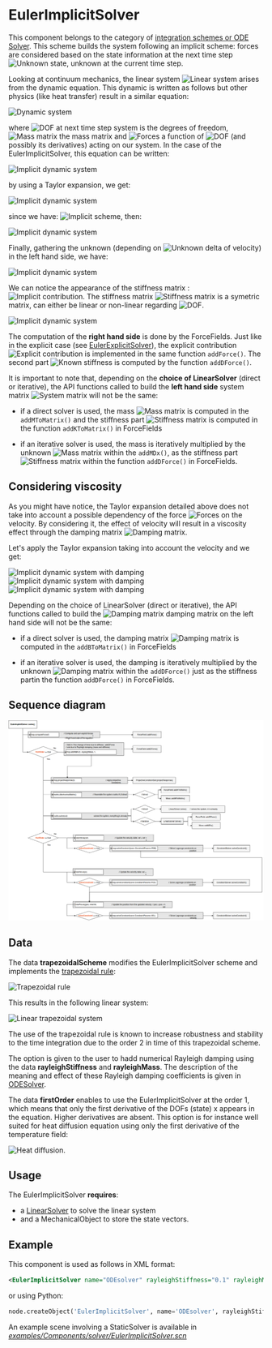 EulerImplicitSolver  
===================

This component belongs to the category of [integration schemes or ODE Solver](https://www.sofa-framework.org/community/doc/main-principles/system-resolution/integration-schemes/). This scheme builds the system following an implicit scheme: forces are considered based on the state information at the next time step <img class="latex" src="https://latex.codecogs.com/png.latex?x(t+dt)" title="Unknown state"/>, unknown at the current time step.

Looking at continuum mechanics, the linear system <img class="latex" src="https://latex.codecogs.com/png.latex?$$\mathbf{A}x=b$$" title="Linear system" /> arises from the dynamic equation. This dynamic is written as follows but other physics (like heat transfer) result in a similar equation:

<img class="latex" src="https://latex.codecogs.com/png.latex?$$\mathbf{M}\Delta%20v=dt\left(f(x,t)\right)$$" title="Dynamic system" />

where <img class="latex" src="https://latex.codecogs.com/png.latex?$$x$$" title="DOF at next time step system" /> is the degrees of freedom, <img class="latex" src="https://latex.codecogs.com/png.latex?$$\mathbf{M}$$" title="Mass matrix" /> the mass matrix and <img class="latex" src="https://latex.codecogs.com/png.latex?$$f(x,t)$$" title="Forces" /> a function of <img class="latex" src="https://latex.codecogs.com/png.latex?$$x$$" title="DOF" /> (and possibly its derivatives) acting on our system. In the case of the EulerImplicitSolver, this equation can be written: 

<img class="latex" src="https://latex.codecogs.com/png.latex?$$\mathbf{M}%20\Delta%20v=dt%20\cdot%20f(x(t+dt))$$" title="Implicit dynamic system" />

by using a Taylor expansion, we get:

<img class="latex" src="https://latex.codecogs.com/png.latex?$$\mathbf{M}%20\Delta%20v=dt%20\cdot%20\left(%20f(x(t))+\cdot%20\frac{\partial%20f}{\partial%20x}%20\Delta%20x%20\right)$$" title="Implicit dynamic system" />

since we have: <img class="latex" src="https://latex.codecogs.com/png.latex?$$\Delta%20x=dt(v(t)+\Delta%20v)$$" title="Implicit scheme" />, then:

<img class="latex" src="https://latex.codecogs.com/png.latex?$$\mathbf{M}\Delta%20v=dt\cdot%20\left(%20f(x(t))+dt\cdot%20\frac{\partial%20f}{\partial%20x}v(t)+dt\cdot%20\frac{\partial%20f}{\partial%20x}%20\Delta%20v%20\right)$$" title="Implicit dynamic system" />

Finally, gathering the unknown (depending on <img class="latex" src="https://latex.codecogs.com/png.latex?$$\Delta%20v$$" title="Unknown delta of velocity" />) in the left hand side, we have:

<img class="latex" src="https://latex.codecogs.com/png.latex?$$\left(%20\mathbf{M}-dt^2%20\cdot%20\frac{\partial%20f}{\partial%20x}%20\right)%20\Delta%20v=dt\cdot%20f(x(t))+dt^2\cdot%20\frac{\partial%20f}{\partial%20x}v(t)$$" title="Implicit dynamic system" />

We can notice the appearance of the stiffness matrix : <img class="latex" src="https://latex.codecogs.com/png.latex?$$\mathbf{K}_{ij}=\textstyle\frac{\partial%20f_i}{\partial%20x_j}$$" title="Implicit contribution" />. The stiffness matrix <img class="latex" src="https://latex.codecogs.com/png.latex?$$\mathbf{K}$$" title="Stiffness matrix" /> is a symetric matrix, can either be linear or non-linear regarding <img class="latex" src="https://latex.codecogs.com/png.latex?$$x$$" title="DOF" />.

<img class="latex" src="https://latex.codecogs.com/png.latex?$$\left(%20\mathbf{M}-dt^2%20\cdot%20\mathbf{K}%20\right)%20\Delta%20v=dt\cdot%20f(x(t))+dt^2\cdot%20\mathbf{K}v(t)$$" title="Implicit dynamic system" />

The computation of the **right hand side** is done by the ForceFields. Just like in the explicit case (see [EulerExplicitSolver](https://www.sofa-framework.org/community/doc/using-sofa/components/odesolver/eulerexplicitsolver/)), the explicit contribution <img class="latex" src="https://latex.codecogs.com/png.latex?$$dt\left(f(x(t))\right)$$" title="Explicit contribution" /> is implemented in the same function `addForce()`. The second part <img class="latex" src="https://latex.codecogs.com/png.latex?$$dt^2\cdot%20\frac{\partial%20f}{\partial%20x}v(t)$$" title="Known stiffness" /> is computed by the function `addDForce()`.

It is important to note that, depending on the **choice of LinearSolver** (direct or iterative), the API functions called to build the **left hand side** system matrix <img class="latex" src="https://latex.codecogs.com/png.latex?$$\mathbf{A}=\left(%20M-dt^2%20\cdot%20\frac{\partial%20f}{\partial%20x}%20\right)$$" title="System matrix" /> will not be the same:

  - if a direct solver is used, the mass <img class="latex" src="https://latex.codecogs.com/png.latex?$$\mathbf{M}$$" title="Mass matrix" /> is computed in the `addMToMatrix()` and the stiffness part <img class="latex" src="https://latex.codecogs.com/png.latex?$$-dt^2%20\cdot%20\frac{\partial%20f}{\partial%20x}$$" title="Stiffness matrix" /> is computed in the function `addKToMatrix()` in ForceFields

  - if an iterative solver is used, the mass is iteratively multiplied by the unknown <img class="latex" src="https://latex.codecogs.com/png.latex?$$\mathbf{M}%20\Delta%20v$$" title="Mass matrix" /> within the `addMDx()`, as the stiffness part <img class="latex" src="https://latex.codecogs.com/png.latex?$$-dt^2%20\cdot%20\frac{\partial%20f}{\partial%20x}%20\Delta%20v$$" title="Stiffness matrix" /> within the function `addDForce()` in ForceFields.


Considering viscosity
---------------------

As you might have notice, the Taylor expansion detailed above does not take into account a possible dependency of the force  <img class="latex" src="https://latex.codecogs.com/png.latex?$$f(x,t)$$" title="Forces" /> on the velocity. By considering it, the effect of velocity will result in a viscosity effect through the damping matrix <img class="latex" src="https://latex.codecogs.com/png.latex?$$\mathbf{B}$$" title="Damping matrix" />.

Let's apply the Taylor expansion taking into account the velocity and we get:

<img class="latex" src="https://latex.codecogs.com/png.latex?$$\mathbf{M}%20\Delta%20v=dt%20\cdot%20\left(%20f(x(t), v(t))+\cdot%20\frac{\partial%20f}{\partial%20x}%20\Delta%20x+\cdot%20\frac{\partial%20f}{\partial%20v}%20\Delta%20v%20\right)$$" title="Implicit dynamic system with damping" />

<img class="latex" src="https://latex.codecogs.com/png.latex?$$\left(%20\mathbf{M}-dt%20\cdot%20\frac{\partial%20f}{\partial%20v}-dt^2%20\cdot%20\frac{\partial%20f}{\partial%20x}%20\right)%20\Delta%20v=dt\cdot%20f(x(t),v(t))+dt^2\cdot%20\frac{\partial%20f}{\partial%20x}v(t)$$" title="Implicit dynamic system with damping" />

<img class="latex" src="https://latex.codecogs.com/png.latex?$$\left(%20\mathbf{M}-dt%20\cdot%20\mathbf{B}-dt^2%20\cdot%20\mathbf{K}%20\right)%20\Delta%20v=dt\cdot%20f(x(t),v(t))+dt^2\cdot%20\mathbf{K}v(t)$$" title="Implicit dynamic system with damping" />

Depending on the choice of LinearSolver (direct or iterative), the API functions called to build the <img class="latex" src="https://latex.codecogs.com/png.latex?$$\mathbf{B}$$" title="Damping matrix" /> damping matrix on the left hand side will not be the same:

  - if a direct solver is used, the damping matrix <img class="latex" src="https://latex.codecogs.com/png.latex?$$\mathbf{B}$$" title="Damping matrix" /> is computed in the `addBToMatrix()` in ForceFields

  - if an iterative solver is used, the damping is iteratively multiplied by the unknown <img class="latex" src="https://latex.codecogs.com/png.latex?$$\mathbf{B}%20\Delta%20v$$" title="Damping matrix" /> within the `addDForce()` just as the stiffness partin the function `addDForce()` in ForceFields.



Sequence diagram
----------------

<a href="https://github.com/sofa-framework/doc/blob/master/images/integrationscheme/EulerImplicitSolver.png?raw=true"><img src="https://github.com/sofa-framework/doc/blob/master/images/integrationscheme/EulerImplicitSolver.png?raw=true" title="Flow diagram for the EulerImplicitSolver"/></a>


Data  
----

The data **trapezoidalScheme** modifies the EulerImplicitSolver scheme and implements the [trapezoidal rule](https://en.wikipedia.org/wiki/Trapezoidal_rule):

<img class="latex" src="https://latex.codecogs.com/png.latex?$$y_{n+1}-y_n=\frac{dt}{2}(f(y_{n+1})+f(y_n))$$" title="Trapezoidal rule" />

This results in the following linear system:

<img class="latex" src="https://latex.codecogs.com/png.latex?$$\left(%20\mathbf{M}-\frac{dt^2}{2}%20\frac{\partial%20f}{\partial%20x}\right)%20\Delta%20v=dt\cdot%20f(x(t))+\frac{dt^2}{2}\cdot%20\frac{\partial%20f}{\partial%20x}v(t)$$" title="Linear trapezoidal system" />

The use of the trapezoidal rule is known to increase robustness and stability to the time integration due to the order 2 in time of this trapezoidal scheme.

The option is given to the user to hadd numerical Rayleigh damping using the data **rayleighStiffness** and **rayleighMass**. The description of the meaning and effect of these Rayleigh damping coefficients is given in [ODESolver](https://www.sofa-framework.org/community/doc/main-principles/system-resolution/integration-schemes/#rayleigh-damping).

The data **firstOrder** enables to use the EulerImplicitSolver at the order 1, which means that only the first derivative of the DOFs (state) x appears in the equation. Higher derivatives are absent. This option is for instance well suited for heat diffusion equation using only the first derivative of the temperature field:

<img class="latex" src="https://latex.codecogs.com/png.latex?$$M\frac{\partial%20T}{\partial%20t}=\Delta%20T$$" title="Heat diffusion" />.



Usage  
-----  

The EulerImplicitSolver **requires**:

- a [LinearSolver](https://www.sofa-framework.org/community/doc/main-principles/system-resolution/linear-solvers/) to solve the linear system
- and a MechanicalObject to store the state vectors.


 
Example  
-------  
 
This component is used as follows in XML format:  
 
``` xml  
<EulerImplicitSolver name="ODEsolver" rayleighStiffness="0.1" rayleighMass="0.1" />
```  
 
or using Python:  
 
``` python  
node.createObject('EulerImplicitSolver', name='ODEsolver', rayleighStiffness='0.1' rayleighMass='0.1')  
```  
 
An example scene involving a StaticSolver is available in [*examples/Components/solver/EulerImplicitSolver.scn*](https://github.com/sofa-framework/sofa/blob/master/examples/Components/solver/EulerImplicitSolver.scn)